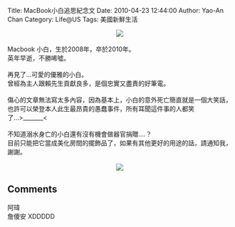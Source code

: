 Title: MacBook小白追思紀念文
Date: 2010-04-23 12:44:00
Author: Yao-An Chan
Category: Life@US
Tags: 美國新鮮生活


<div class='post'>
<div class="separator" style="clear: both; text-align: center;"></div><div class="separator" style="clear: both; text-align: center;"><a href="http://3.bp.blogspot.com/_mvtDPM7iODU/S9HznBtjN8I/AAAAAAAAHB8/S2C1SR4BqBU/s1600/YAN_8436.JPG" imageanchor="1" style="margin-left: 1em; margin-right: 1em;"><img border="0" src="http://3.bp.blogspot.com/_mvtDPM7iODU/S9HznBtjN8I/AAAAAAAAHB8/S2C1SR4BqBU/s320/YAN_8436.JPG" /></a></div><br />Macbook 小白，生於2008年，卒於2010年。<br />英年早逝，不勝唏噓。<br /><br />再見了...可愛的優雅的小白。<br />曾經為主人跟賴先生貢獻良多，是個忠實又盡責的好筆電。<br /><br />傷心的文章無法寫太多內容，因為基本上，小白的意外死亡簡直就是一個大笑話，也許可以榮登本人此生最昂貴的愚蠢事件，所有耳聞這件事的人都笑了...&gt;_______&lt;<br /><br /><div class="separator" style="clear: both; text-align: center;"></div>不知道溺水身亡的小白還有沒有機會做器官捐贈....？<br />目前只能把它當成美化房間的擺飾品了，如果有其他更好的用途的話，請通知我，謝謝。<br /><br /><div class="separator" style="clear: both; text-align: center;"><a href="http://3.bp.blogspot.com/_mvtDPM7iODU/S9Hz-4OM4-I/AAAAAAAAHCE/DibuIt5G61k/s1600/YAN_8421.JPG" imageanchor="1" style="margin-left: 1em; margin-right: 1em;"><img border="0" src="http://3.bp.blogspot.com/_mvtDPM7iODU/S9Hz-4OM4-I/AAAAAAAAHCE/DibuIt5G61k/s320/YAN_8421.JPG" /></a></div></div>
<h2>Comments</h2>
<div class='comments'>
<div class='comment'>
<div class='author'>阿瑋</div>
<div class='content'>
詹傻安 XDDDDD</div>
</div>
</div>
